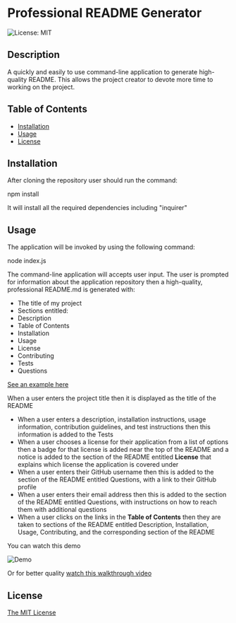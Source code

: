 # Professional README Generator
![License: MIT](https://img.shields.io/badge/License-MIT-yellow.svg)



## Description 
A quickly and easily to use command-line application to generate high-quality README. This allows the project creator to devote more time to working on the project.

## Table of Contents 



- [Installation](#installation)
- [Usage](#usage)
- [License](#license)





 
## Installation
After cloning the repository user should run  the command:


npm install

It will install all the required dependencies including "inquirer"

## Usage

The application will be invoked by using the following command:


node index.js

The command-line application will accepts user input.
The  user is prompted for information about the application repository then a high-quality, professional README.md is generated with:
* The title of my project 
* Sections entitled:
* Description 
* Table of Contents 
* Installation 
* Usage 
* License 
* Contributing 
* Tests 
* Questions

[See an example here](assets/generatedREADME.md)

When a user enters the project title then it is displayed as the title of the README
* When a user enters a description, installation instructions, usage information, contribution guidelines, and test instructions then this information is added to the Tests
* When a user chooses a license for their application from a list of options then a badge for that license is added near the top of the README and a notice is added to the section of the README entitled **License** that explains which license the application is covered under
* When a user enters their GitHub username then this is added to the section of the README entitled Questions, with a link to their GitHub profile
 * When a user enters their email address then this is added to the section of the README entitled Questions, with instructions on how to reach them with additional questions
* When a user clicks on the links in the **Table of Contents** then they are taken to sections of the README entitled Description, Installation, Usage, Contributing, and the corresponding section of the README

You can watch this demo


![Demo](assets/Demo.gif)

Or for better quality [watch this walkthrough video](https://drive.google.com/file/d/11ST_L_QVak3SSjXI2bjELqfJpzj9-Ewe/view?usp=sharing)

## License
[The MIT License](https://opensource.org/licenses/MIT)
